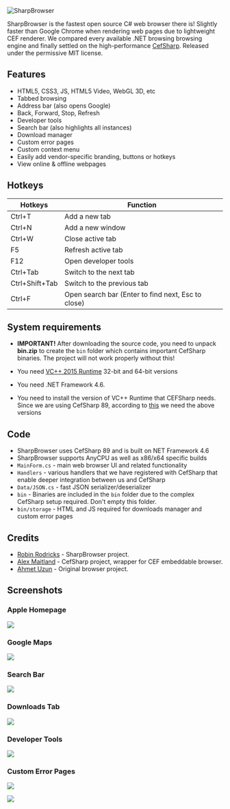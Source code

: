 ![SharpBrowser](https://github.com/sharpbrowser/SharpBrowser/raw/master/images/logo3.png)

SharpBrowser is the fastest open source C# web browser there is! Slightly faster than Google Chrome when rendering web pages due to lightweight CEF renderer. We compared every available .NET browsing browsing engine and finally settled on the high-performance [CefSharp](https://github.com/cefsharp/CefSharp/). Released under the permissive MIT license.

## Features

- HTML5, CSS3, JS, HTML5 Video, WebGL 3D, etc
- Tabbed browsing
- Address bar (also opens Google)
- Back, Forward, Stop, Refresh
- Developer tools
- Search bar (also highlights all instances)
- Download manager
- Custom error pages
- Custom context menu
- Easily add vendor-specific branding, buttons or hotkeys
- View online & offline webpages

## Hotkeys

Hotkeys | Function
------------ | -------------
Ctrl+T		| Add a new tab
Ctrl+N		| Add a new window
Ctrl+W		| Close active tab
F5			| Refresh active tab
F12			| Open developer tools
Ctrl+Tab	| Switch to the next tab
Ctrl+Shift+Tab	| Switch to the previous tab
Ctrl+F		| Open search bar (Enter to find next, Esc to close)

## System requirements

- **IMPORTANT!** After downloading the source code, you need to unpack **bin.zip** to create the `bin` folder which contains important CefSharp binaries. The project will not work properly without this!

- You need [VC++ 2015 Runtime](https://www.microsoft.com/en-in/download/details.aspx?id=48145) 32-bit and 64-bit versions

- You need .NET Framework 4.6.

- You need to install the version of VC++ Runtime that CEFSharp needs. Since we are using CefSharp 89, according to [this](https://github.com/cefsharp/CefSharp/#release-branches) we need the above versions

## Code

- SharpBrowser uses CefSharp 89 and is built on NET Framework 4.6
- SharpBrowser supports AnyCPU as well as x86/x64 specific builds
- `MainForm.cs` - main web browser UI and related functionality
- `Handlers` - various handlers that we have registered with CefSharp that enable deeper integration between us and CefSharp
- `Data/JSON.cs` - fast JSON serializer/deserializer
- `bin` - Binaries are included in the `bin` folder due to the complex CefSharp setup required. Don't empty this folder.
- `bin/storage` - HTML and JS required for downloads manager and custom error pages

## Credits

- [Robin Rodricks](https://github.com/robinrodricks) - SharpBrowser project.
- [Alex Maitland](https://github.com/amaitland) - CefSharp project, wrapper for CEF embeddable browser.
- [Ahmet Uzun](https://github.com/postacik) - Original browser project.

## Screenshots

### Apple Homepage

![](https://github.com/sharpbrowser/SharpBrowser/raw/master/images/1.png)

### Google Maps

![](https://github.com/sharpbrowser/SharpBrowser/raw/master/images/2.png)

### Search Bar

![](https://github.com/sharpbrowser/SharpBrowser/raw/master/images/search.png)

### Downloads Tab

![](https://github.com/sharpbrowser/SharpBrowser/raw/master/images/3.png)

### Developer Tools

![](https://github.com/sharpbrowser/SharpBrowser/raw/master/images/4.png)

### Custom Error Pages

![](https://github.com/sharpbrowser/SharpBrowser/raw/master/images/error1.png)

![](https://github.com/sharpbrowser/SharpBrowser/raw/master/images/error2.png)

